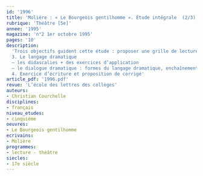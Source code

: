 ```yaml
---
id: '1996'
title: 'Molière : « Le Bourgeois gentilhomme ». Étude intégrale  (2/3)'
rubrique: 'Théâtre [5e]'
annee: '1995'
magazine: 'n°2 1er octobre 1995'
pages: '10'
description: 
  'Trois objectifs guident cette étude : proposer une grille de lecture méthodique d’une comédie, renoncer à l’étude linéaire au profit de l’étude thématique, impliquer les élèves par des activités développant leur autonomie…
  3. Le langage dramatique
  – les didascalies + des exercices d’application
  – le dialogue dramatique : formes du langage dramatique, enchaînement des répliques + des exercices d’application
  4. Exercice d’écriture et proposition de corrigé'
article_pdf: '1996.pdf'
revue: 'L’école des lettres des collèges'
auteurs:
- Christian Courchelle
disciplines:
- français
niveau_etudes:
- cinquième
oeuvres:
- Le Bourgeois gentilhomme
ecrivains:
- Molière
programmes:
- lecture - théâtre
siecles:
- 17e siècle
---
```

